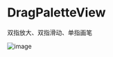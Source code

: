 # DragPaletteView
双指放大、双指滑动、单指画笔  

![image](https://github.com/o0o0oo00/test/blob/master/woman.gif)
